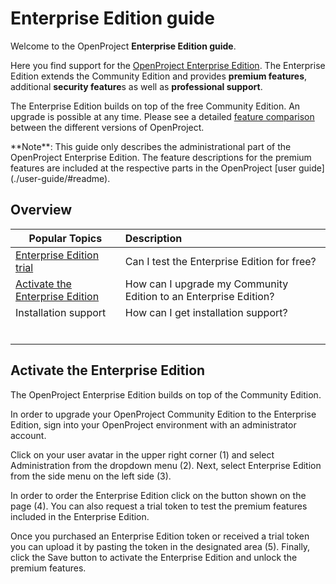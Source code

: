 # Enterprise Edition guide

Welcome to the OpenProject **Enterprise Edition guide**.

Here you find support for the [OpenProject Enterprise Edition](https://www.openproject.org/enterprise-edition/). The Enterprise Edition extends the Community Edition and provides **premium features**, additional **security feature**s as well as **professional support**.

The Enterprise Edition builds on top of the free Community Edition. An upgrade is possible at any time. Please see a detailed [feature comparison](https://www.openproject.org/pricing/#features) between the different versions of OpenProject.

<div class="notice">
**Note**: This guide only describes the administrational part of the OpenProject Enterprise Edition. The feature descriptions for the premium features are included at the respective parts in the OpenProject [user guide](./user-guide/#readme).
</div>

## Overview

| Popular Topics                                               | Description                                                  |
| ------------------------------------------------------------ | :----------------------------------------------------------- |
| [Enterprise Edition trial](#create-an-enterprise-edition-trial) | Can I test the Enterprise Edition for free?                  |
| [Activate the Enterprise Edition](#activate-the-enterprise-edition) | How can I upgrade my Community Edition to an Enterprise Edition? |
| Installation support                                         | How can I get installation support?                          |
|                                                              |                                                              |
|                                                              |                                                              |
|                                                              |                                                              |
|                                                              |                                                              |
|                                                              |                                                              |
|                                                              |                                                              |



## Activate the Enterprise Edition

The OpenProject Enterprise Edition builds on top of the Community Edition.

In order to upgrade your OpenProject Community Edition to the Enterprise Edition, sign into your OpenProject environment with an administrator account.

Click on your user avatar in the upper right corner (1) and select Administration from the dropdown menu (2). Next, select Enterprise Edition from the side menu on the left side (3).

In order to order the Enterprise Edition click on the button shown on the page (4). You can also request a trial token to test the premium features included in the Enterprise Edition.

Once you purchased an Enterprise Edition token or received a trial token you can upload it by pasting the token in the designated area (5). Finally, click the Save button to activate the Enterprise Edition and unlock the premium features.